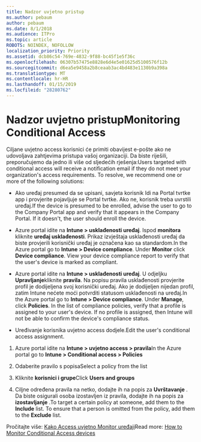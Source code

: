```yaml
---
title: Nadzor uvjetno pristup
ms.author: pebaum
author: pebaum
ms.date: 8/1/2018
ms.audience: ITPro
ms.topic: article
ROBOTS: NOINDEX, NOFOLLOW
localization_priority: Priority
ms.assetid: dcb86c54-769e-4832-9f88-bc45f1e5f36c
ms.openlocfilehash: 06307b57475e8828e6d4e5e01625d5100576f12b
ms.sourcegitcommit: d6ea5e9458a2b8ceaab3ac4bd483e1130b9a398a
ms.translationtype: MT
ms.contentlocale: hr-HR
ms.lasthandoff: 01/15/2019
ms.locfileid: "28280762"
---
```

# <a name="monitoring-conditional-access"></a><span data-ttu-id="96869-102">Nadzor uvjetno pristup</span><span class="sxs-lookup"><span data-stu-id="96869-102">Monitoring Conditional Access</span></span>

<span data-ttu-id="96869-p101">Ciljane uvjetno access korisnici će primiti obavijest e-pošte ako ne udovoljava zahtjevima pristupa vašoj organizaciji. Da biste riješili, preporučujemo da jedno ili više od sljedećih rješenja:</span><span class="sxs-lookup"><span data-stu-id="96869-p101">Users targeted with conditional access will receive a notification email if they do not meet your organization's access requirements. To resolve, we recommend one or more of the following solutions:</span></span>
  
- <span data-ttu-id="96869-p102">Ako uređaj presumed da se upisani, savjeta korisnik Idi na Portal tvrtke app i provjerite pojavljuje se Portal tvrtke. Ako ne, korisnik treba uvrstili uređaj.</span><span class="sxs-lookup"><span data-stu-id="96869-p102">If the device is presumed to be enrolled, advise the user to go to the Company Portal app and verify that it appears in the Company Portal. If it doesn't, the user should enroll the device.</span></span>
    
- <span data-ttu-id="96869-p103">Azure portal idite na **Intune \> usklađenosti uređaj**. Ispod **monitora** kliknite **uređaj usklađenosti**. Prikaz izvještaja usklađenosti uređaj da biste provjerili korisnički uređaj je označena kao sa standardom.</span><span class="sxs-lookup"><span data-stu-id="96869-p103">In the Azure portal go to **Intune \> Device compliance**. Under **Monitor** click **Device compliance**. View your device compliance report to verify that the user's device is marked as compliant.</span></span> 
    
- <span data-ttu-id="96869-p104">Azure portal idite na **Intune \> usklađenosti uređaj**. U odjeljku **Upravljanje**kliknite **pravila**. Na popisu pravila usklađenosti provjerite profil je dodijeljena svoj korisnički uređaj. Ako je dodijeljen nijedan profil, zatim Intune nećete moći potvrditi statusom usklađenosti na uređaj.</span><span class="sxs-lookup"><span data-stu-id="96869-p104">In the Azure portal go to **Intune \> Device compliance**. Under **Manage**, click **Policies**. In the list of compliance policies, verify that a profile is assigned to your user's device. If no profile is assigned, then Intune will not be able to confirm the device's compliance status.</span></span> 
    
- <span data-ttu-id="96869-114">Uređivanje korisnika uvjetno access dodjele.</span><span class="sxs-lookup"><span data-stu-id="96869-114">Edit the user's conditional access assignment.</span></span>
    
1. <span data-ttu-id="96869-115">Azure portal idite na **Intune \> uvjetno access \> pravila**</span><span class="sxs-lookup"><span data-stu-id="96869-115">In the Azure portal go to **Intune \> Conditional access \> Policies**</span></span>
    
2. <span data-ttu-id="96869-116">Odaberite pravilo s popisa</span><span class="sxs-lookup"><span data-stu-id="96869-116">Select a policy from the list</span></span>
    
3. <span data-ttu-id="96869-117">Kliknite **korisnici i grupe**</span><span class="sxs-lookup"><span data-stu-id="96869-117">Click **Users and groups**</span></span>
    
4. <span data-ttu-id="96869-p105">Ciljne određena pravila na netko, dodajte ih na popis za **Uvrštavanje** . Da biste osigurali osoba izostavljen iz pravila, dodajte ih na popis za **izostavljanje** .</span><span class="sxs-lookup"><span data-stu-id="96869-p105">To target a certain policy at someone, add them to the **Include** list. To ensure that a person is omitted from the policy, add them to the **Exclude** list.</span></span> 
    
<span data-ttu-id="96869-120">Pročitajte više: [Kako Access uvjetno Monitor uređaji](https://docs.microsoft.com/en-us/intune/conditional-access-exchange-monitor)</span><span class="sxs-lookup"><span data-stu-id="96869-120">Read more: [How to Monitor Conditional Access devices](https://docs.microsoft.com/en-us/intune/conditional-access-exchange-monitor)</span></span>
  

